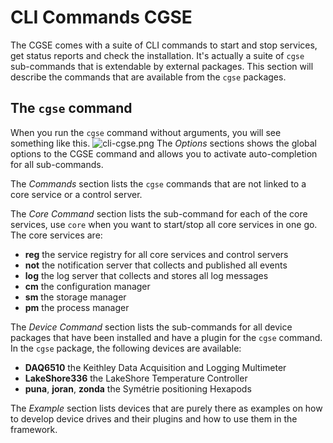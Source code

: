 
# CLI Commands CGSE

The CGSE comes with a suite of CLI commands to start and stop services, get 
status reports and check the installation. It's actually a suite of `cgse` 
sub-commands that is extendable by external packages. This section will 
describe the commands that are available from the `cgse` packages.

## The `cgse` command

When you run the `cgse` command without arguments, you will see something 
like this.
![cli-cgse.png](../images/cli-cgse.png)
The _Options_ sections shows the global options to the CGSE command and allows you to activate auto-completion for all 
sub-commands.

The _Commands_ section lists the `cgse` commands that are not linked to a core service or a control server. 

The _Core Command_ section lists the sub-command for each of the core services, use `core` when you want to 
start/stop all core services in one go. The core services are:
- **reg** the service registry for all core services and control servers
- **not** the notification server that collects and published all events
- **log** the log server that collects and stores all log messages
- **cm** the configuration manager
- **sm** the storage manager
- **pm** the process manager

The _Device Command_ section lists the sub-commands for all device packages that have been installed and have a 
plugin for the `cgse` command. In the `cgse` package, the following devices are available:
- **DAQ6510** the Keithley Data Acquisition and Logging Multimeter
- **LakeShore336** the LakeShore Temperature Controller
- **puna**, **joran**, **zonda** the Symétrie positioning Hexapods

The _Example_ section lists devices that are purely there as examples on how to develop device drives and their 
plugins and how to use them in the framework.
